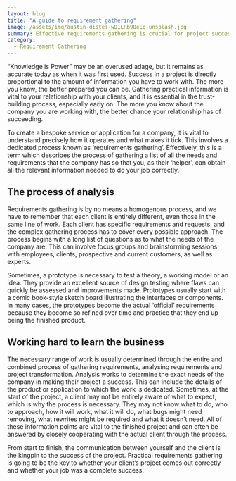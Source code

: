 ```yaml
---
layout: blog
title: "A guide to requirement gathering"
image: /assets/img/austin-distel-wD1LRb9OeEo-unsplash.jpg
summary: Effective requirements gathering is crucial for project success, involving thorough analysis and collaboration to understand client needs and expectations.
category:
  - Requirement Gathering
---
```


“Knowledge is Power” may be an overused adage, but it remains as accurate today as when it was first used. Success in a project is directly proportional to the amount of information you have to work with. The more you know, the better prepared you can be. Gathering practical information is vital to your relationship with your clients, and it is essential in the trust-building process, especially early on. The more you know about the company you are working with, the better chance your relationship has of succeeding.

To create a bespoke service or application for a company, it is vital to understand precisely how it operates and what makes it tick. This involves a dedicated process known as ‘requirements gathering’. Effectively, this is a term which describes the process of gathering a list of all the needs and requirements that the company has so that you, as their ‘helper’, can obtain all the relevant information needed to do your job correctly.
 
## The process of analysis
Requirements gathering is by no means a homogenous process, and we have to remember that each client is entirely different, even those in the same line of work. Each client has specific requirements and requests, and the complex gathering process has to cover every possible approach. The process begins with a long list of questions as to what the needs of the company are. This can involve focus groups and brainstorming sessions with employees, clients, prospective and current customers, as well as experts.

Sometimes, a prototype is necessary to test a theory, a working model or an idea. They provide an excellent source of design testing where flaws can quickly be assessed and improvements made. Prototypes usually start with a comic book-style sketch board illustrating the interfaces or components. In many cases, the prototypes become the actual ‘official’ requirements because they become so refined over time and practice that they end up being the finished product.
 

## Working hard to learn the business
The necessary range of work is usually determined through the entire and combined process of gathering requirements, analysing requirements and project transformation. Analysis works to determine the exact needs of the company in making their project a success. This can include the details of the product or application to which the work is dedicated. Sometimes, at the start of the project, a client may not be entirely aware of what to expect, which is why the process is necessary. They may not know what to do, who to approach, how it will work, what it will do, what bugs might need removing, what rewrites might be required and what it doesn’t need. All of these information points are vital to the finished project and can often be answered by closely cooperating with the actual client through the process.

From start to finish, the communication between yourself and the client is the kingpin to the success of the project. Practical requirements gathering is going to be the key to whether your client’s project comes out correctly and whether your job was a complete success.
